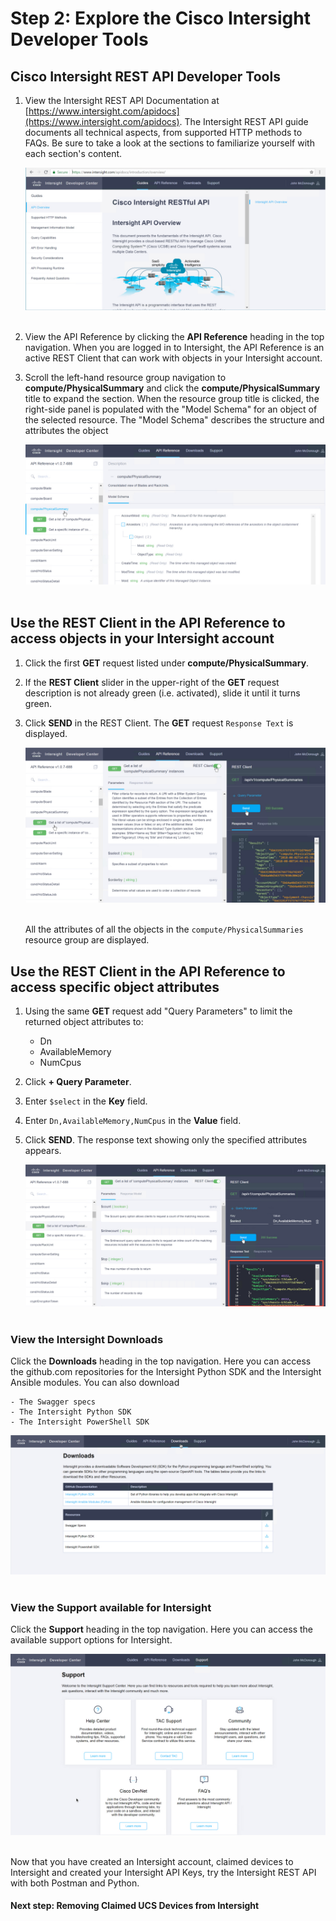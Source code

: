 # Step 2: Explore the Cisco Intersight Developer Tools

## Cisco Intersight REST API Developer Tools

1. View the Intersight REST API Documentation at [https://www.intersight.com/apidocs](https://www.intersight.com/apidocs). The Intersight REST API guide documents all technical aspects, from supported HTTP methods to FAQs. Be sure to take a look at the sections to familiarize yourself with each section's content.

    ![](assets/images/image-14.jpg)<br/><br/>

1. View the API Reference by clicking the **API Reference** heading in the top navigation. When you are logged in to Intersight, the API Reference is an active REST Client that can work with objects in your Intersight account.

1. Scroll the left-hand resource group navigation to **compute/PhysicalSummary** and click the **compute/PhysicalSummary** title to expand the section. When the resource group title is clicked, the right-side panel is populated with the "Model Schema" for an object of the selected resource. The "Model Schema" describes the structure and attributes the object

    ![](assets/images/image-15.jpg)<br/><br/>

## Use the REST Client in the API Reference to access objects in your Intersight account

1. Click the first **GET** request listed under **compute/PhysicalSummary**.
1. If the **REST Client** slider in the upper-right of the **GET** request description is not already green (i.e. activated), slide it until it turns green.
1. Click **SEND** in the REST Client. The **GET** request `Response Text` is displayed.

    ![](assets/images/image-16.jpg)<br/><br/>

   All the attributes of all the objects in the `compute/PhysicalSummaries` resource group are displayed.

## Use the REST Client in the API Reference to access specific object attributes

1. Using the same **GET** request add "Query Parameters" to limit the returned object attributes to:

    - Dn
    - AvailableMemory
    - NumCpus

1. Click **+ Query Parameter**.
1. Enter `$select` in the **Key** field.
1. Enter `Dn,AvailableMemory,NumCpus` in the **Value** field.
1. Click **SEND**. The response text showing only the specified attributes appears.

   ![](assets/images/image-17.jpg)<br/><br/>

### View the Intersight Downloads

Click the **Downloads** heading in the top navigation. Here you can access the github.com repositories for the Intersight Python SDK and the Intersight Ansible modules. You can also download

    - The Swagger specs
    - The Intersight Python SDK
    - The Intersight PowerShell SDK

![](assets/images/image-18.jpg)<br/><br/>

### View the Support available for Intersight

Click the **Support** heading in the top navigation. Here you can access the available support options for Intersight.

  ![](assets/images/image-19.jpg)<br/><br/>

Now that you have created an Intersight account, claimed devices to Intersight and created your Intersight API Keys, try the Intersight REST API with both Postman and Python.

#### Next step: Removing Claimed UCS Devices from Intersight
